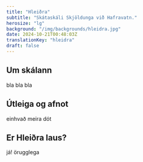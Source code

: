 ```yaml
---
title: "Hleiðra"
subtitle: "Skátaskáli Skjöldunga við Hafravatn."
herosize: "lg"
background: "/img/backgrounds/hleidra.jpg"
date: 2024-10-21T00:48:03Z
translationKey: "hleidra"
draft: false
---
```


## Um skálann

bla bla bla

## Útleiga og afnot

einhvað meira dót

## Er Hleiðra laus?

já! örugglega
